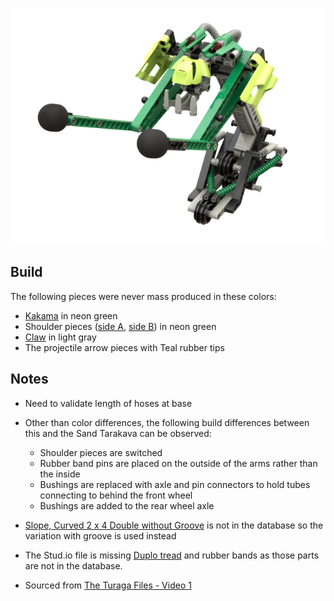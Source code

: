 ![](tarakava-prototype.png)

Build
-----
The following pieces were never mass produced in these colors:
* [Kakama](https://www.bricklink.com/v2/catalog/catalogitem.page?P=32568#T=S&O={%22iconly%22:0}) in neon green
* Shoulder pieces ([side A](https://www.bricklink.com/v2/catalog/catalogitem.page?P=32190#T=S&O={%22iconly%22:0}), [side B](https://www.bricklink.com/v2/catalog/catalogitem.page?P=32191#T=S&O={%22iconly%22:0})) in neon green
* [Claw](https://www.bricklink.com/v2/catalog/catalogitem.page?P=32506#T=S&O={%22iconly%22:0}) in light gray
* The projectile arrow pieces with Teal rubber tips

Notes
-----
* Need to validate length of hoses at base
* Other than color differences, the following build differences between this and the Sand Tarakava can be observed:
    * Shoulder pieces are switched
    * Rubber band pins are placed on the outside of the arms rather than the inside
    * Bushings are replaced with axle and pin connectors to hold tubes connecting to behind the front wheel
    * Bushings are added to the rear wheel axle

* [Slope, Curved 2 x 4 Double without Groove](https://www.bricklink.com/v2/catalog/catalogitem.page?P=6192a#T=S&C=34&O={%22color%22:%2234%22,%22iconly%22:0}) is not in the database so the variation with groove is used instead
* The Stud.io file is missing [Duplo tread](https://www.bricklink.com/v2/catalog/catalogitem.page?id=55649#T=S&C=11&O={%22color%22:11,%22iconly%22:0}) and rubber bands as those parts are not in the database.
* Sourced from [The Turaga Files - Video 1](https://www.youtube.com/watch?v=AjbiNuEv60c)